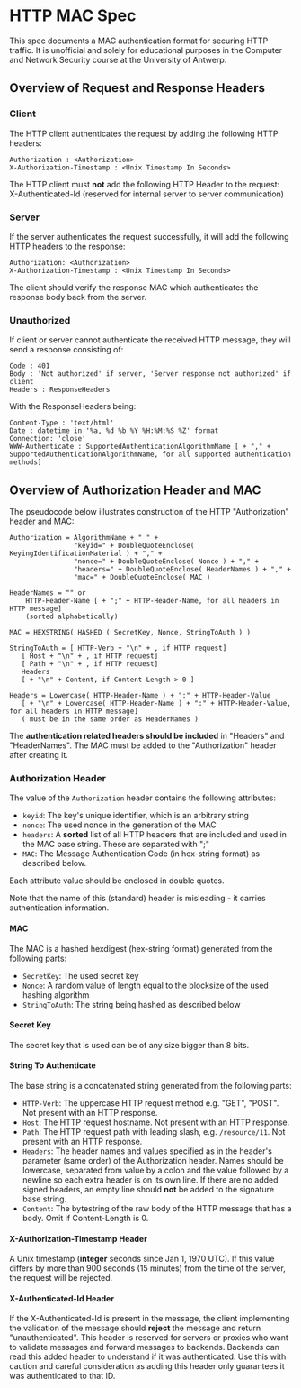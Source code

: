 # HTTP MAC Spec

This spec documents a MAC authentication format for securing HTTP traffic. It is unofficial and solely for educational
purposes in the Computer and Network Security course at the University of Antwerp.

## Overview of Request and Response Headers

### Client
The HTTP client authenticates the request by adding the following HTTP headers:

```
Authorization : <Authorization>
X-Authorization-Timestamp : <Unix Timestamp In Seconds>
```

The HTTP client must **not** add the following HTTP Header to the request: \
X-Authenticated-Id (reserved for internal server to server communication)

### Server

If the server authenticates the request successfully, it will add the following HTTP headers to the response:

```
Authorization: <Authorization>
X-Authorization-Timestamp : <Unix Timestamp In Seconds>
```

The client should verify the response MAC which authenticates the response body back from the server.

### Unauthorized

If client or server cannot authenticate the received HTTP message, they will send a response consisting of:

```
Code : 401
Body : 'Not authorized' if server, 'Server response not authorized' if client
Headers : ResponseHeaders
```

With the ResponseHeaders being:

```
Content-Type : 'text/html'
Date : datetime in '%a, %d %b %Y %H:%M:%S %Z' format
Connection: 'close'
WWW-Authenticate : SupportedAuthenticationAlgorithmName [ + "," + SupportedAuthenticationAlgorithmName, for all supported authentication methods]
```

## Overview of Authorization Header and MAC

The pseudocode below illustrates construction of the HTTP "Authorization" header and MAC:

```
Authorization = AlgorithmName + " " +
                "keyid=" + DoubleQuoteEnclose( KeyingIdentificationMaterial ) + "," +
                "nonce=" + DoubleQuoteEnclose( Nonce ) + "," +
                "headers=" + DoubleQuoteEnclose( HeaderNames ) + "," +
                "mac=" + DoubleQuoteEnclose( MAC ) 

HeaderNames = "" or
    HTTP-Header-Name [ + ";" + HTTP-Header-Name, for all headers in HTTP message]
    (sorted alphabetically)
                
MAC = HEXSTRING( HASHED ( SecretKey, Nonce, StringToAuth ) )

StringToAuth = [ HTTP-Verb + "\n" + , if HTTP request]
   [ Host + "\n" + , if HTTP request]
   [ Path + "\n" + , if HTTP request]
   Headers
   [ + "\n" + Content, if Content-Length > 0 ]
   
Headers = Lowercase( HTTP-Header-Name ) + ":" + HTTP-Header-Value 
   [ + "\n" + Lowercase( HTTP-Header-Name ) + ":" + HTTP-Header-Value, for all headers in HTTP message]
   ( must be in the same order as HeaderNames )

```

The **authentication related headers should be included** in "Headers" and "HeaderNames". The MAC must be added to the "Authorization" header after creating it.

### Authorization Header

The value of the `Authorization` header contains the following attributes:

* `keyid`: The key's unique identifier, which is an arbitrary string
* `nonce`:  The used nonce in the generation of the MAC
* `headers`: A **sorted** list of all HTTP headers that are included and used in the MAC base string. These are separated with ";"
* `MAC`: The Message Authentication Code (in hex-string format) as described below.

Each attribute value should be enclosed in double quotes.

Note that the name of this (standard) header is misleading - it carries authentication information.

#### MAC

The MAC is a hashed hexdigest (hex-string format) generated from the following parts:

* `SecretKey`: The used secret key
* `Nonce`: A random value of length equal to the blocksize of the used hashing algorithm
* `StringToAuth`: The string being hashed as described below

#### Secret Key

The secret key that is used can be of any size bigger than 8 bits.

#### String To Authenticate

The base string is a concatenated string generated from the following parts:

* `HTTP-Verb`: The uppercase HTTP request method e.g. "GET", "POST". Not present with an HTTP response.
* `Host`: The HTTP request hostname. Not present with an HTTP response.
* `Path`: The HTTP request path with leading slash, e.g. `/resource/11`. Not present with an HTTP response.
* `Headers`: The header names and values specified as in the header's parameter (same order) of the Authorization header. Names should be lowercase, separated from value by a colon and the value followed by a newline so each extra header is on its own line. If there are no added signed headers, an empty line should **not** be added to the signature base string.
* `Content`: The bytestring of the raw body of the HTTP message that has a body. Omit if Content-Length is 0.
  
#### X-Authorization-Timestamp Header

A Unix timestamp (**integer** seconds since Jan 1, 1970 UTC). If this value differs by more than 900 seconds (15 minutes) from the time of the server, the request will be rejected.

#### X-Authenticated-Id Header

If the X-Authenticated-Id is present in the message, the client implementing the validation of the message should **reject** the message and return "unauthenticated". This header is reserved for servers or proxies who want to validate messages and forward messages to backends. Backends can read this added header to understand if it was authenticated. Use this with caution and careful consideration as adding this header only guarantees it was authenticated to that ID.
